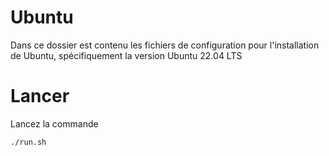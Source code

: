 # Ubuntu
Dans ce dossier est contenu les fichiers de configuration pour l'installation de Ubuntu, spécifiquement la version Ubuntu 22.04 LTS

# Lancer  
Lancez la commande 
```sh 
./run.sh 
```